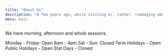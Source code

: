 ```yaml
---
title: "About Us"
description: "A few years ago, while visiting or, rather, rummaging about Notre-Dame, the author of this book found, in an obscure nook of one of the towers, the following word, engraved by hand upon the wall: —ANANKE."
menu: main
---
```


We have morning, afternoon and whole sessions.

Monday - Friday: Open 8am - 4pm
Sat - Sun: Closed
Term Holidays - Open
Public Holidays - Open
Stat Days - Closed
